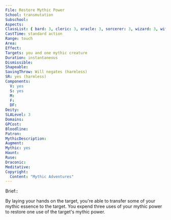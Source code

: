 ```yaml
---
File: Restore Mythic Power
School: transmutation
Subschool: 
Aspects: 
ClassList: { bard: 3, cleric: 3, oracle: 3, sorcerer: 3, wizard: 3, witch: 3, psychic: 3, medium: 2 }
CastTime: standard action
Range: touch
Area: 
Effect: 
Targets: you and one mythic creature
Duration: instantaneous
Dismissible: 
Shapeable: 
SavingThrow: Will negates (harmless)
SR: yes (harmless)
Components:
  V: yes
  S: yes
  M: 
  F: 
  DF: 
Deity: 
SLALevel: 3
Domains: 
GPCost: 
Bloodline: 
Patron: 
MythicDescription: 
Augment: 
Mythic: yes
Haunt: 
Ruse: 
Draconic: 
Meditative: 
Copyright:
  Content: "Mythic Adventures"
---
```

Brief:: 

By laying your hands on the target, you're able to transfer some of your mythic essence to the target. You expend three uses of your mythic power to restore one use of the target's mythic power.
